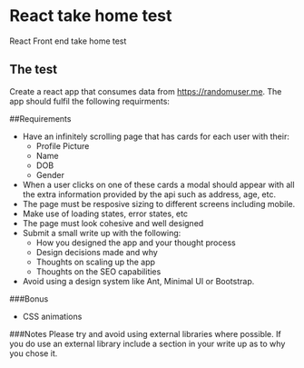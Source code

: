 # React take home test
React Front end take home test

## The test
Create a react app that consumes data from https://randomuser.me. The app should fulfil the following requirments:

##Requirements
- Have an infinitely scrolling page that has cards for each user with their:
  - Profile Picture
  - Name
  - DOB
  - Gender
- When a user clicks on one of these cards a modal should appear with all the extra information provided by the api such as address, age, etc.
- The page must be resposive sizing to different screens including mobile.
- Make use of loading states, error states, etc
- The page must look cohesive and well designed
- Submit a small write up with the following:
  - How you designed the app and your thought process
  - Design decisions made and why
  - Thoughts on scaling up the app
  - Thoughts on the SEO capabilities
- Avoid using a design system like Ant, Minimal UI or Bootstrap.

###Bonus
- CSS animations

###Notes
Please try and avoid using external libraries where possible. If you do use an external library include a section in your write up as to why you chose it.
